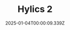 ---
title: "Hylics 2"
id: 1286710
date: 2025-01-04T00:00:09.339Z
link: games/steam/recent/hylics-2
image: http://media.steampowered.com/steamcommunity/public/images/apps/1286710/c1a512b9730b15d91a003d48f79c1072995e82f5.jpg
playtime_2weeks: 39
playtime_forever: 39
playtime_windows_forever: 0
playtime_mac_forever: 0
playtime_linux_forever: 39
playtime_deck_forever: 39
---